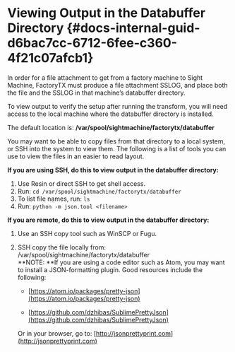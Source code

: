 # Viewing Output in the Databuffer Directory {#docs-internal-guid-d6bac7cc-6712-6fee-c360-4f21c07afcb1}

In order for a file attachment to get from a factory machine to Sight Machine, FactoryTX must produce a file attachment SSLOG, and place both the file and the SSLOG in that machine’s databuffer directory.

To view output to verify the setup after running the transform, you will need access to the local machine where the databuffer directory is installed.

The default location is: **/var/spool/sightmachine/factorytx/databuffer**

You may want to be able to copy files from that directory to a local system, or SSH into the system to view them. The following is a list of tools you can use to view the files in an easier to read layout.

**If you are using SSH, do this to view output in the databuffer directory:**

1. Use Resin or direct SSH to get shell access.
2. Run: `cd /var/spool/sightmachine/factorytx/databuffer`
3. To list file names, run: `ls`
4. Run:
   `python -m json.tool <filename>`

**If you are remote, do this to view output in the databuffer directory:**

1. Use an SSH copy tool such as WinSCP or Fugu.
2. SSH copy the file locally from:   
   /var/spool/sightmachine/factorytx/databuffer  
   **NOTE: **If you are using a code editor such as Atom, you may want to install a JSON-formatting plugin. Good resources include the following:

   * [https://atom.io/packages/pretty-json](https://atom.io/packages/pretty-json)

   * [https://github.com/dzhibas/SublimePrettyJson](https://github.com/dzhibas/SublimePrettyJson)

   Or in your browser, go to: [http://jsonprettyprint.com](http://jsonprettyprint.com)



